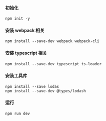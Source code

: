 #### 初始化
```
npm init -y
```

#### 安装 webpack 相关
```
npm install --save-dev webpack webpack-cli
```

#### 安装 typescript 相关
```
npm install --save-dev typescript ts-loader
```

#### 安装工具库
```
npm install --save lodas
npm install --save-dev @types/lodash
```

#### 运行
```
npm run dev
```
